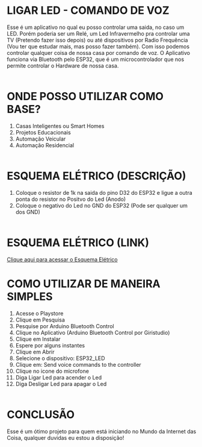 # LIGAR LED - COMANDO DE VOZ

Esse é um aplicativo no qual eu posso controlar uma saida, no caso um LED. Porém poderia ser um Relé, um Led Infravermelho pra controlar uma TV (Pretendo fazer isso depois) ou até dispositivos por Radio Frequência (Vou ter que estudar mais, mas posso fazer também). Com isso podemos controlar qualquer coisa de nossa casa por comando de voz. O Aplicativo funciona via Bluetooth pelo ESP32, que é um microcontrolador que nos permite controlar o Hardware de nossa casa.<br></br>

# ONDE POSSO UTILIZAR COMO BASE?

1. Casas Inteligentes ou Smart Homes
2. Projetos Educacionais
3. Automação Veicular
4. Automação Residencial<br></br>

# ESQUEMA ELÉTRICO (DESCRIÇÃO)

1. Coloque o resistor de 1k na saida do pino D32 do ESP32 e ligue a outra ponta do resistor no Positvo do Led (Anodo)
2. Coloque o negativo do Led no GND do ESP32 (Pode ser qualquer um dos GND)<br></br>

# ESQUEMA ELÉTRICO (LINK)
[Clique aqui para acessar o Esquema Elétrico](https://github.com/Paulo19961944/Led-Comando-Voz/blob/main/Esquema%20Eletrico%20-%20LED.png)

# COMO UTILIZAR DE MANEIRA SIMPLES

1. Acesse o Playstore
2. Clique em Pesquisa
3. Pesquise por Arduino Bluetooth Control
4. Clique no Aplicativo (Arduino Bluetooth Control por Giristudio)
5. Clique em Instalar
6. Espere por alguns instantes
7. Clique em Abrir
8. Selecione o dispositivo: ESP32_LED
9. Clique em: Send voice commands to the controller
10. Clique no icone do microfone
11. Diga Ligar Led para acender o Led
12. Diga Desligar Led para apagar o Led<br></br>

# CONCLUSÃO

Esse é um ótimo projeto para quem está iniciando no Mundo da Internet das Coisa, qualquer duvidas eu estou a disposição!
